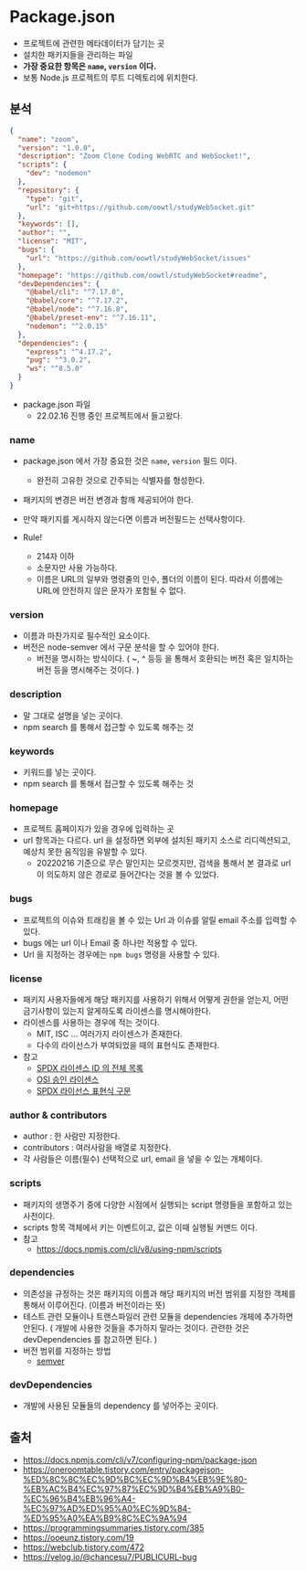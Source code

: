 # Package.json

- 프로젝트에 관련한 메타데이터가 담기는 곳
- 설치한 패키지들을 관리하는 파일
- **가장 중요한 항목은 `name`, `version` 이다.**
- 보통 Node.js 프로젝트의 루트 디렉토리에 위치한다.

## 분석

```json
{
  "name": "zoom",
  "version": "1.0.0",
  "description": "Zoom Clone Coding WebRTC and WebSocket!",
  "scripts": {
    "dev": "nodemon"
  },
  "repository": {
    "type": "git",
    "url": "git+https://github.com/oowtl/studyWebSocket.git"
  },
  "keywords": [],
  "author": "",
  "license": "MIT",
  "bugs": {
    "url": "https://github.com/oowtl/studyWebSocket/issues"
  },
  "homepage": "https://github.com/oowtl/studyWebSocket#readme",
  "devDependencies": {
    "@babel/cli": "^7.17.0",
    "@babel/core": "^7.17.2",
    "@babel/node": "^7.16.8",
    "@babel/preset-env": "^7.16.11",
    "nodemon": "^2.0.15"
  },
  "dependencies": {
    "express": "^4.17.2",
    "pug": "^3.0.2",
    "ws": "^8.5.0"
  }
}
```

- package.json 파일
  - 22.02.16 진행 중인 프로젝트에서 들고왔다.

### name

- package.json 에서 가장 중요한 것은 `name`, `version` 필드 이다.
  - 완전히 고유한 것으로 간주되는 식별자를 형성한다.
- 패키지의 변경은 버전 변경과 함깨 제공되어야 한다.
- 만약 패키지를 게시하지 않는다면 이름과 버전필드는 선택사항이다.

- Rule!
  - 214자 이하
  - 소문자만 사용 가능하다.
  - 이름은 URL의 일부와 명령줄의 인수, 폴더의 이름이 된다.
    따라서 이름에는 URL에 안전하지 않은 문자가 포함될 수 없다.

### version

- 이름과 마찬가지로 필수적인 요소이다.
- 버전은 node-semver 에서 구문 분석을 할 수 있어야 한다.
  - 버전을 명시하는 방식이다. ( ~, ^  등등 을 통해서 호환되는 버전 혹은 일치하는 버전 등을 명시해주는 것이다. )

### description

- 말 그대로 설명을 넣는 곳이다.
- npm search 를 통해서 접근할 수 있도록 해주는 것

### keywords

- 키워드를 넣는 곳이다.
- npm search 를 통해서 접근할 수 있도록 해주는 것

### homepage

- 프로젝트 홈페이지가 있을 경우에 입력하는 곳
- url 항목과는 다르다.
  url 을 설정하면 외부에 설치된 패키지 소스로 리디렉션되고, 예상치 못한 움직임을 유발할 수 있다.
  - 20220216 기준으로 무슨 말인지는 모르겟지만,
    검색을 통해서 본 결과로 url 이 의도하지 않은 경로로 들어간다는 것을 볼 수 있었다.

### bugs

- 프로젝트의 이슈와 트래킹을 볼 수 있는 Url 과 이슈를 알릴 email 주소를 입력할 수 있다.
- bugs 에는 url 이나 Email 중 하나만 적용할 수 있다. 
- Url 을 지정하는 경우에는 `npm bugs` 명령을 사용할 수 있다.

### license

- 패키지 사용자들에게 해당 패키지를 사용하기 위해서 어떻게 권한을 얻는지, 어떤 금기사항이 있는지 알게하도록 라이센스를 명시해야한다.
- 라이센스를 사용하는 경우에 적는 것이다.
  - MIT, ISC ... 여러가지 라이센스가 존재한다.
  - 다수의 라이선스가 부여되었을 때의 표현식도 존재한다.
- 참고 
  - [SPDX 라이센스 ID 의 전체 목록](https://spdx.org/licenses/)
  - [OSI 승인 라이센스](https://opensource.org/licenses/alphabetical)
  - [SPDX 라이선스 표현식 구문](https://www.npmjs.com/package/spdx)

### author & contributors

- author : 한 사람만 지정한다.
- contributors : 여러사람을 배열로 지정한다.
- 각 사람들은 이름(필수) 선택적으로 url, email 을 넣을 수 있는 개체이다.

### scripts

- 패키지의 생명주기 중에 다양한 시점에서 실행되는 script 명령들을 포함하고 있는 사전이다.
- scripts 항목 객체에서 키는 이벤트이고, 값은 이때 실행될 커맨드 이다.
- 참고
  - https://docs.npmjs.com/cli/v8/using-npm/scripts

### dependencies

- 의존성을 규정하는 것은 패키지의 이름과 해당 패키지의 버전 범위를 지정한 객체를 통해서 이루어진다.
  (이름과 버전이라는 뜻)
- 테스트 관련 모듈이나 트랜스파일러 관련 모듈을 dependencies 개체에 추가하면 안된다.
  ( 개발에 사용한 것들을 추가하지 말라는 것이다. 관련한 것은 devDependencies 를 참고하면 된다. )
- 버전 범위를 지정하는 방법
  - [semver](https://github.com/npm/node-semver#versions)

### devDependencies

- 개발에 사용된 모듈들의 dependency 를 넣어주는 곳이다.

## 출처

- https://docs.npmjs.com/cli/v7/configuring-npm/package-json
- https://oneroomtable.tistory.com/entry/packagejson-%ED%8C%8C%EC%9D%BC%EC%9D%B4%EB%9E%80-%EB%AC%B4%EC%97%87%EC%9D%B4%EB%A9%B0-%EC%96%B4%EB%96%A4-%EC%97%AD%ED%95%A0%EC%9D%84-%ED%95%A0%EA%B9%8C%EC%9A%94
- https://programmingsummaries.tistory.com/385
- https://ooeunz.tistory.com/19
- https://webclub.tistory.com/472
- https://velog.io/@chancesu7/PUBLICURL-bug